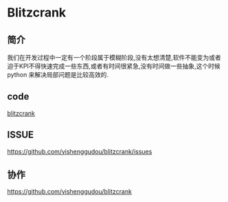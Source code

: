 # Blitzcrank

## 简介

我们在开发过程中一定有一个阶段属于模糊阶段,没有太想清楚,软件不能变为或者迫于KPI不得快速完成一些东西,或者有时间很紧急,没有时间做一些抽象,这个时候 python 来解决局部问题是比较高效的.

    
## code

[blitzcrank](https://github.com/yishenggudou/blitzcrank)    
    
    
## ISSUE

https://github.com/yishenggudou/blitzcrank/issues

## 协作

https://github.com/yishenggudou/blitzcrank

